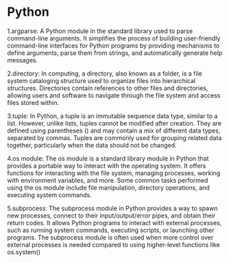 # Python

1.argparse: A Python module in the standard library used to parse command-line arguments. It simplifies the process of building user-friendly command-line interfaces for Python programs by providing mechanisms to define arguments, parse them from strings, and automatically generate help messages.

2.directory: In computing, a directory, also known as a folder, is a file system cataloging structure used to organize files into hierarchical structures. Directories contain references to other files and directories, allowing users and software to navigate through the file system and access files stored within.

3.tuple: In Python, a tuple is an immutable sequence data type, similar to a list. However, unlike lists, tuples cannot be modified after creation. They are defined using parentheses () and may contain a mix of different data types, separated by commas. Tuples are commonly used for grouping related data together, particularly when the data should not be changed.

4.os module: The os module is a standard library module in Python that provides a portable way to interact with the operating system. It offers functions for interacting with the file system, managing processes, working with environment variables, and more. Some common tasks performed using the os module include file manipulation, directory operations, and executing system commands.

5.subprocess: The subprocess module in Python provides a way to spawn new processes, connect to their input/output/error pipes, and obtain their return codes. It allows Python programs to interact with external processes, such as running system commands, executing scripts, or launching other programs. The subprocess module is often used when more control over external processes is needed compared to using higher-level functions like os.system()

